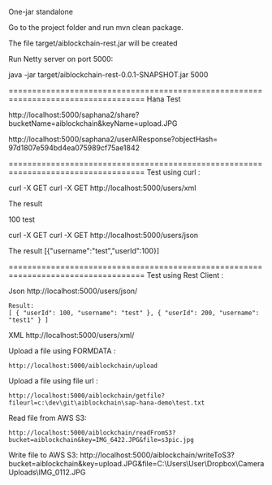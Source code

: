 One-jar standalone

Go to the project folder and run mvn clean package. 

The file target/aiblockchain-rest.jar will be created

Run Netty server on port 5000:

java -jar target/aiblockchain-rest-0.0.1-SNAPSHOT.jar 5000

===================================================================================
Hana Test

http://localhost:5000/saphana2/share?bucketName=aiblockchain&keyName=upload.JPG

http://localhost:5000/saphana2/userAIResponse?objectHash= 97d1807e594bd4ea075989cf75ae1842

===================================================================================
Test using curl :

curl -X GET curl -X GET http://localhost:5000/users/xml

The result

<?xml version="1.0" encoding="UTF-8" standalone="yes"?>
<users>
	<user>
		<userId>100</userId>
		<username>test</username>
	</user>
</users>
						
curl -X GET curl -X GET http://localhost:5000/users/json

The result [{"username":"test","userId":100}]


===================================================================================
Test using Rest Client :

Json
	http://localhost:5000/users/json/

	Result:
	[ { "userId": 100, "username": "test" }, { "userId": 200, "username": "test1" } ]

XML
	http://localhost:5000/users/xml/

Upload a file using FORMDATA : 

	http://localhost:5000/aiblockchain/upload

Upload a file using file url :

	http://localhost:5000/aiblockchain/getfile?fileurl=c:\dev\git\aiblockchain\sap-hana-demo\test.txt

Read file from AWS S3:
	
	http://localhost:5000/aiblockchain/readFromS3?bucket=aiblockchain&key=IMG_6422.JPG&file=s3pic.jpg

Write file to AWS S3:
	http://localhost:5000/aiblockchain/writeToS3?bucket=aiblockchain&key=upload.JPG&file=C:\Users\User\Dropbox\Camera Uploads\IMG_0112.JPG
